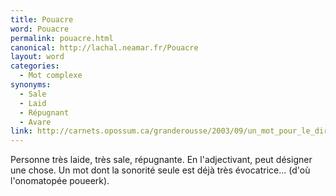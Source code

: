 ```yaml
---
title: Pouacre
word: Pouacre
permalink: pouacre.html
canonical: http://lachal.neamar.fr/Pouacre
layout: word
categories:
  - Mot complexe
synonyms:
  - Sale
  - Laid
  - Répugnant
  - Avare
link: http://carnets.opossum.ca/granderousse/2003/09/un_mot_pour_le_dire_pouacre.html
---
```


Personne très laide, très sale, répugnante. En l'adjectivant, peut désigner une chose. Un mot dont la sonorité seule est déjà très évocatrice… (d'où l'onomatopée poueerk).

